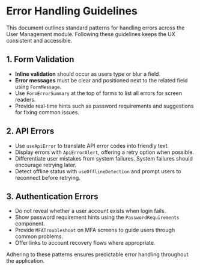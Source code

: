 # Error Handling Guidelines

This document outlines standard patterns for handling errors across the User Management module. Following these guidelines keeps the UX consistent and accessible.

## 1. Form Validation

- **Inline validation** should occur as users type or blur a field.
- **Error messages** must be clear and positioned next to the related field using `FormMessage`.
- Use `FormErrorSummary` at the top of forms to list all errors for screen readers.
- Provide real‑time hints such as password requirements and suggestions for fixing common issues.

## 2. API Errors

- Use `useApiError` to translate API error codes into friendly text.
- Display errors with `ApiErrorAlert`, offering a retry option when possible.
- Differentiate user mistakes from system failures. System failures should encourage retrying later.
- Detect offline status with `useOfflineDetection` and prompt users to reconnect before retrying.

## 3. Authentication Errors

- Do not reveal whether a user account exists when login fails.
- Show password requirement hints using the `PasswordRequirements` component.
- Provide `MFATroubleshoot` on MFA screens to guide users through common problems.
- Offer links to account recovery flows where appropriate.

Adhering to these patterns ensures predictable error handling throughout the application.
